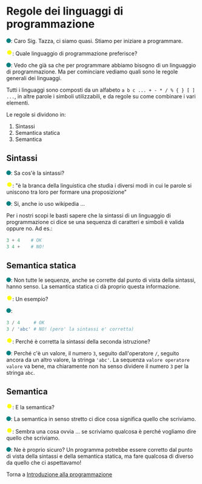 # Regole dei linguaggi di programmazione

![](../../images/people/tess.png): Caro Sig. Tazza, ci siamo quasi. Stiamo per iniziare
a programmare.

![](../../images/people/tazza.png): Quale linguaggio di programmazione preferisce?

![](../../images/people/tess.png): Vedo che già sa che per programmare abbiamo bisogno
di un linguaggio di programmazione. Ma per cominciare vediamo quali sono le regole generali dei linguaggi.

Tutti i linguaggi sono composti da un alfabeto `a b c ... + - * / % { } [ ] ...`,
in altre parole i simboli utilizzabili, e da regole su come combinare i vari elementi.

Le regole si dividono in:

1. Sintassi
2. Semantica statica
3. Semantica

## Sintassi

![](../../images/people/tess.png): Sa cos'è la sintassi?

![](../../images/people/tazza.png): "è la branca della linguistica che studia
i diversi modi in cui le parole si uniscono tra loro per formare una proposizione"

![](../../images/people/tess.png): Si, anche io uso wikipedia ...

Per i nostri scopi le basti sapere che la sintassi di un linguaggio di programmazione
ci dice se una sequenza di caratteri e simboli è valida oppure no.
Ad es.:

```py
3 + 4    # OK
3 4 +    # NO!
```

## Semantica statica

![](../../images/people/tess.png): Non tutte le sequenze, anche se corrette dal punto
di vista della sintassi, hanno senso. La semantica statica ci dà proprio questa informazione.

![](../../images/people/tazza.png): Un esempio?

![](../../images/people/tess.png):

```py
3 / 4     # OK
3 / 'abc' # NO! (pero' la sintassi e' corretta)
```

![](../../images/people/tazza.png): Perché è corretta la sintassi della seconda istruzione?

![](../../images/people/tess.png): Perché c'è un valore, il numero `3`, seguito dall'operatore `/`,
seguito ancora da un altro valore, la stringa `'abc'`.
La sequenza `valore operatore valore` va bene, ma chiaramente non ha senso
dividere il numero `3` per la stringa `abc`.

## Semantica

![](../../images/people/tazza.png): E la semantica?

![](../../images/people/tess.png): La semantica in senso stretto ci dice cosa significa
quello che scriviamo.

![](../../images/people/tazza.png): Sembra una cosa ovvia ... se scriviamo qualcosa
è perché vogliamo dire quello che scriviamo.

![](../../images/people/tess.png): Ne è proprio sicuro? Un programma potrebbe essere
corretto dal punto di vista della sintassi e della semantica statica,
ma fare qualcosa di diverso da quello che ci aspettavamo!

Torna a [Introduzione alla programmazione](../summary.md)
